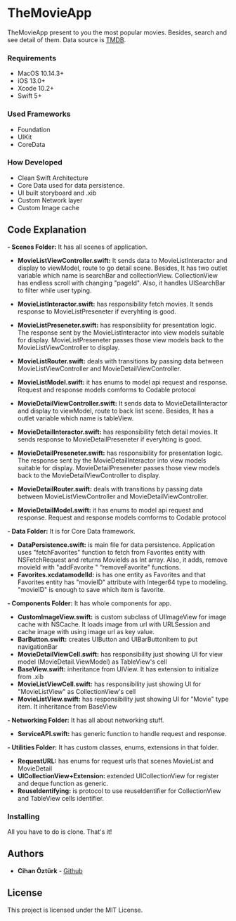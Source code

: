 # TheMovieApp

TheMovieApp present to you the most popular movies. Besides, search and see detail of them. 
Data source is [TMDB](https://www.themoviedb.org/). 


### Requirements
- MacOS 10.14.3+
- iOS 13.0+
- Xcode 10.2+
- Swift 5+

### Used Frameworks
-   Foundation
-   UIKit
-   CoreData

### How Developed
- Clean Swift Architecture
- Core Data used for data persistence.
- UI built storyboard and .xib
- Custom Network layer
- Custom Image cache

## Code Explanation
**- Scenes Folder:** It has all scenes of application.
*   **MovieListViewController.swift:** It sends data to MovieListInteractor and display to viewModel, route to go detail scene. Besides, It has two outlet variable which name is searchBar and collectionView. CollectionView has endless scroll with changing "pageId". Also, it handles UISearchBar to filter while user typing.  
*   **MovieListInteractor.swift:** has responsibility fetch movies. It sends response to MovieListPreseneter if everyhting is good.
*   **MovieListPreseneter.swift:**  has responsibility for presentation logic. The response sent by the MovieListInteractor into view models suitable for display. MovieListPreseneter passes those view models back to the MovieListViewController to display.
*   **MovieListRouter.swift:** deals with transitions by passing data between MovieListViewController and MovieDetailViewController.
*   **MovieListModel.swift:** it has enums to model api request and response. Request and response models comforms to Codable protocol

*   **MovieDetailViewController.swift:** It sends data to MovieDetailInteractor and display to viewModel, route to back list scene. Besides, It has a outlet variable which name is tableView.
*   **MovieDetailInteractor.swift:** has responsibility fetch detail movies. It sends response to MovieDetailPreseneter if everyhting is good.
*   **MovieDetailPreseneter.swift:**  has responsibility for presentation logic. The response sent by the MovieDetailInteractor into view models suitable for display. MovieDetailPreseneter passes those view models back to the MovieDetailViewController to display.
*   **MovieDetailRouter.swift:** deals with transitions by passing data between MovieListViewController and MovieDetailViewController.
*   **MovieDetailModel.swift:** it has enums to model api request and response. Request and response models comforms to Codable protocol

**- Data Folder:** It is for Core Data framework.
*   **DataPersistence.swift:** is main file for data persistence. Application uses "fetchFavorites" function to fetch from Favorites entity with NSFetchRequest and returns MovieIds as Int array. Also, it adds, remove movieId with "addFavorite " “removeFavorite" functions.
*   **Favorites.xcdatamodelId:** is has one entity as Favorites and that Favorites entity has "movieID" attribute with Integer64 type to modeling. "movieID" is enough to save which item is favorite. 

**- Components Folder:** It has whole components for app.
*   **CustomImageView.swift:** is custom subclass of UIImageView for image cache with NSCache. It loads image from url with URLSession and cache image with using image url as key value. 
*   **BarButton.swift:** creates UIButton and UIBarButtonItem to put navigationBar
*   **MovieDetailViewCell.swift:** has responsibility just showing UI for view model (MovieDetail.ViewModel) as TableView's cell
*   **BaseView.swift:** inheritance from UIView. It has extension to initialize from .xib
*   **MovieListViewCell.swift:** has responsibility just showing UI for "MovieListView" as CollectionView's cell
*   **MovieListView.swift:** has responsibility just showing UI for "Movie" type item. It inheritance from BaseView

**- Networking Folder:** It has all about networking stuff.
*   **ServiceAPI.swift:** has generic function to handle request and response. 

**- Utilities Folder:** It has custom classes, enums, extensions in that folder.
*   **RequestURL:** has enums for request urls that scenes MovieList and MovieDetail
*   **UICollectionView+Extension:** extended UICollectionView for register and deque function as generic.
*   **ReuseIdentifying:** is protocol to use reuseIdentifier for CollectionView and TableView cells identifier.


 ### Installing
All you have to do is clone. That's it!

## Authors

* **Cihan Öztürk** - [Github](https://github.com/cihanozturk19)

## License
This project is licensed under the MIT License.
